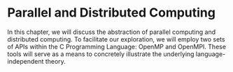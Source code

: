 # Parallel and Distributed Computing

In this chapter, we will discuss the abstraction of parallel computing and distributed computing. To facilitate our exploration, we will employ two sets of APIs within the C Programming Language: OpenMP and OpenMPI. These tools will serve as a means to concretely illustrate the underlying language-independent theory.